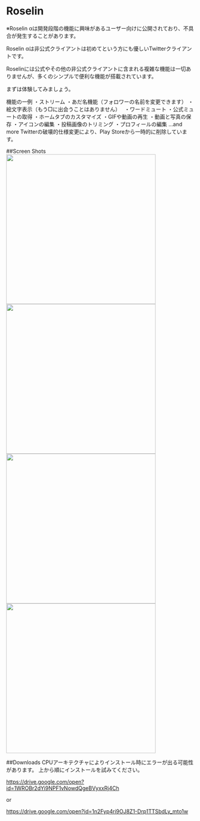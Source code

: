# Roselin
※Roselin αは開発段階の機能に興味があるユーザー向けに公開されており、不具合が発生することがあります。

Roselin αは非公式クライアントは初めてという方にも優しいTwitterクライアントです。

Roselinには公式やその他の非公式クライアントに含まれる複雑な機能は一切ありませんが、多くのシンプルで便利な機能が搭載されています。

まずは体験してみましょう。

機能の一例
・ストリーム
・あだ名機能（フォロワーの名前を変更できます）
・絵文字表示（もう□に出会うことはありません）　
・ワードミュート
・公式ミュートの取得
・ホームタブのカスタマイズ
・GIFや動画の再生
・動画と写真の保存
・アイコンの編集
・投稿画像のトリミング
・プロフィールの編集
…and more
Twitterの破壊的仕様変更により、Play Storeから一時的に削除しています。


##Screen Shots
<img src="https://user-images.githubusercontent.com/10012700/77755075-deced880-706f-11ea-9e2b-7b7a76ed628b.jpg" width="400">
<img src="https://user-images.githubusercontent.com/10012700/77755079-e1313280-706f-11ea-85b8-3112d7cc6f5c.jpg" width="400">
<img src="https://user-images.githubusercontent.com/10012700/77755086-e2faf600-706f-11ea-8366-603740a9e408.jpg" width="400">
<img src="https://user-images.githubusercontent.com/10012700/77755091-e42c2300-706f-11ea-8cb2-470b3e2e119c.jpg" width="400">

##Downloads 
CPUアーキテクチャによりインストール時にエラーが出る可能性があります。
上から順にインストールを試みてください。

https://drive.google.com/open?id=1WROBr2dYi9NPF1vNowdQgeBVyxxRj4Ch

or

https://drive.google.com/open?id=1n2Fyp4ri9OJ8Z1-Drp1TTSbdLy_mto1w
